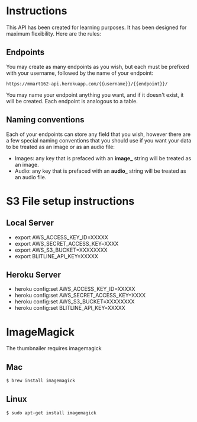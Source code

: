 # Instructions
This API has been created for learning purposes. It has been designed for
maximum flexibility. Here are the rules:

## Endpoints
You may create as many endpoints as you wish, but each must be prefixed with
your username, followed by the name of your endpoint:

`https://mmart162-api.herokuapp.com/{{username}}/{{endpoint}}/`

You may name your endpoint anything you want, and if it doesn't exist, it will be created. Each endpoint is analogous to a table.

## Naming conventions
Each of your endpoints can store any field that you wish, however
there are a few special naming conventions that you should use if you
want your data to be treated as an image or as an audio file:
* Images: any key that is prefaced with an **image_** string will be treated as an image.
* Audio: any key that is prefaced with an **audio_** string will be treated as an audio file.

# S3 File setup instructions


## Local Server

* export AWS_ACCESS_KEY_ID=XXXXX
* export AWS_SECRET_ACCESS_KEY=XXXX
* export AWS_S3_BUCKET=XXXXXXXX
* export BLITLINE_API_KEY=XXXXX

## Heroku Server

* heroku config:set AWS_ACCESS_KEY_ID=XXXXX
* heroku config:set AWS_SECRET_ACCESS_KEY=XXXX
* heroku config:set AWS_S3_BUCKET=XXXXXXXX
* heroku config:set BLITLINE_API_KEY=XXXXX

# ImageMagick
The thumbnailer requires imagemagick
## Mac
```bash 
$ brew install imagemagick
```

## Linux
```bash 
$ sudo apt-get install imagemagick
```